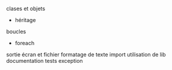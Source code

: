 clases et objets
* héritage

boucles
* foreach

sortie écran et fichier
formatage de texte
import
utilisation de lib
documentation
tests
exception

